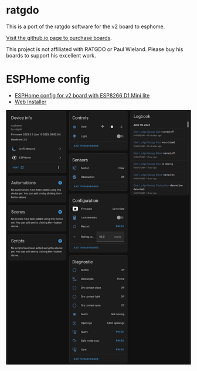 
# ratgdo

This is a port of the ratgdo software for the v2 board to esphome.

[Visit the github.io page to purchase boards](https://paulwieland.github.io/ratgdo/).

This project is not affiliated with RATGDO or Paul Wieland. Please buy his boards to support his excellent work.

# ESPHome config

- [ESPHome config for v2 board with ESP8266 D1 Mini lite](https://github.com/ESPHome-RATGDO/esphome-ratgdo/blob/main/static/v2board_esp8266_d1_mini_lite.yaml)
- [Web Installer](https://esphome-ratgdo.github.io/esphome-ratgdo/)

![Home Assistant Screen Shot](static/hass.png)
